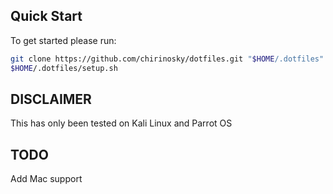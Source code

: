 ## Quick Start

To get started please run:

```bash
git clone https://github.com/chirinosky/dotfiles.git "$HOME/.dotfiles"
$HOME/.dotfiles/setup.sh
```

## DISCLAIMER

This has only been tested on Kali Linux and Parrot OS

## TODO

Add Mac support

